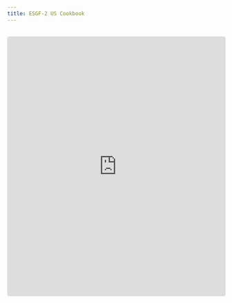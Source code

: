 ```yaml
---
title: ESGF-2 US Cookbook
---
```

<iframe 
  src="https://projectpythia.org/esgf-cookbook/" 
  width="100%" 
  height="600px" 
  frameborder="0"
  style="border:1px solid #ddd; border-radius:4px; margin:1rem 0;"
  loading="lazy"
></iframe>